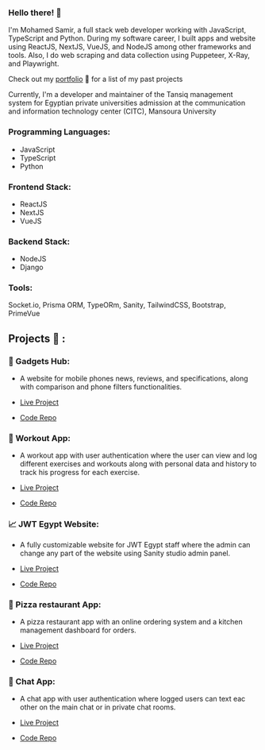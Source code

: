 ### Hello there! :wave:

I'm Mohamed Samir, a full stack web developer working with JavaScript, TypeScript and Python. During my software career, I built apps and website using ReactJS, NextJS, VueJS, and NodeJS among other frameworks and tools. Also, I do web scraping and data collection using Puppeteer, X-Ray, and Playwright.

Check out my [portfolio](https://mohamed-zahran.vercel.app/) :page_with_curl: for a list of my past projects

Currently, I'm a developer and maintainer of the Tansiq management system for Egyptian private universities admission at the communication and information technology center (CITC), Mansoura University

### Programming Languages:

- JavaScript
- TypeScript
- Python

### Frontend Stack:

- ReactJS
- NextJS
- VueJS

### Backend Stack:

- NodeJS
- Django

### Tools:

Socket.io, Prisma ORM, TypeORm, Sanity, TailwindCSS, Bootstrap, PrimeVue

## Projects :briefcase: :

### :iphone: Gadgets Hub:

- A website for mobile phones news, reviews, and specifications, along with comparison and phone filters functionalities.

- [Live Project](https://gadgets-hub.vercel.app/)
- [Code Repo](https://github.com/Mohamedzh/tech-arena)

### :bicyclist: Workout App:

- A workout app with user authentication where the user can view and log different exercises and workouts along with personal data and history to track his progress for each exercise.

- [Live Project](https://workout-app-nextjs-6q67.vercel.app/)
- [Code Repo](https://github.com/Mohamedzh/workout-app-nextjs)

### :chart_with_upwards_trend: JWT Egypt Website:

- A fully customizable website for JWT Egypt staff where the admin can change any part of the website using Sanity studio admin panel.

- [Live Project](https://jwt-egypt-website.vercel.app/)
- [Code Repo](https://github.com/Mohamedzh/jwt-egypt)

### :pizza: Pizza restaurant App:

- A pizza restaurant app with an online ordering system and a kitchen management dashboard for orders.

- [Live Project](https://pizza-restaurant-app-buu6.vercel.app/)
- [Code Repo](https://github.com/Mohamedzh/pizza-restaurant-app)

### :speech_balloon: Chat App:

- A chat app with user authentication where logged users can text eac other on the main chat or in private chat rooms.

- [Live Project](https://chat-app-sockets-2jdl.vercel.app/)
- [Code Repo](https://github.com/Mohamedzh/ChatApp)
